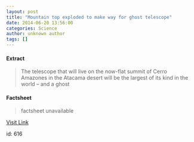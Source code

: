 ```yaml
---
layout: post
title: "Mountain top exploded to make way for ghost telescope"
date: 2014-06-20 13:56:00
categories: Science
author: unknown author
tags: []
---
```



#### Extract
>The telescope that will live on the now-flat summit of Cerro Amazones in the Atacama desert will be the largest of its kind in the world &ndash; and a ghost

#### Factsheet
>factsheet unavailable

[Visit Link](http://feeds.newscientist.com/c/749/f/10897/s/3bb42381/sc/10/l/0L0Snewscientist0N0Carticle0Cdn257650Emountain0Etop0Eexploded0Eto0Emake0Eway0Efor0Eghost0Etelescope0Bhtml0Dcmpid0FRSS0QNSNS0Q20A120EGLOBAL0Qonline0Enews/story01.htm)

id:     616
